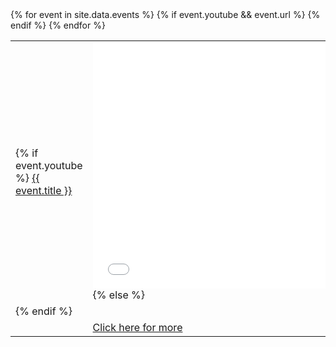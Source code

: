 ---
---

<table>
    {% for event in site.data.events %}
        <td>
            {% if event.youtube %}
                <a href="{{ event.youtube }}">{{ event.title }}</a></td>
                <td><iframe width="700" height="394" src="{{ event.embed }}" frameborder="0" allow="accelerometer; clipboard-write; encrypted-media; gyroscope; picture-in-picture" allowfullscreen></iframe>
            {% else %}
                </td>
                <td><a href="{{ event.url }}">{{ event.title }}</a><td></td></td>
                <tr></tr>
                <td>
            {% endif %}        
        </td>
    </tr>
    <tr>
        {% if event.youtube && event.url %}
            <td></td>
            <td><a href="{{event.url}}">Click here for more</a></td>
            <td></td>
        {% endif %}
    </tr>
    <tr> </tr>
    {% endfor %}
</table>